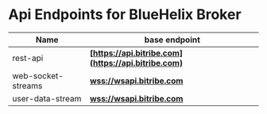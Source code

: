 # Api Endpoints for BlueHelix Broker

Name | base endpoint
------------ | ------------
rest-api | **[https://api.bitribe.com](https://api.bitribe.com)**
web-socket-streams | **[wss://wsapi.bitribe.com](wss://wsapi.bitribe.com)**
user-data-stream | **[wss://wsapi.bitribe.com](wss://wsapi.bitribe.com)**
